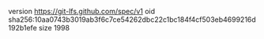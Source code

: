 version https://git-lfs.github.com/spec/v1
oid sha256:10aa0743b3019ab3f6c7ce54262dbc22c1bc184f4cf503eb4699216d192b1efe
size 1998
